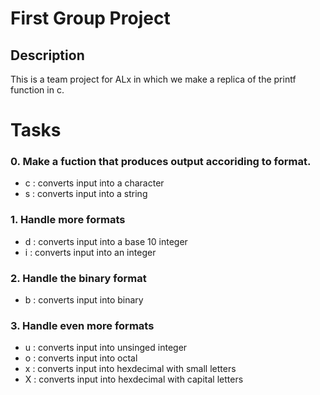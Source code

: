 # First Group Project

## Description
This is a team project for ALx in which we make a replica of the printf function in c.

# Tasks

### 0. Make a fuction that produces output accoriding to format.

- c : converts input into a character
- s : converts input into a string

### 1. Handle more formats
 - d : converts input into a base 10 integer
 - i : converts input into an integer

### 2. Handle the binary format
- b : converts input into binary

### 3. Handle even more formats
- u : converts input into unsinged integer
- o : converts input into octal
- x : converts input into hexdecimal with small letters
- X : converts input into hexdecimal with capital letters

